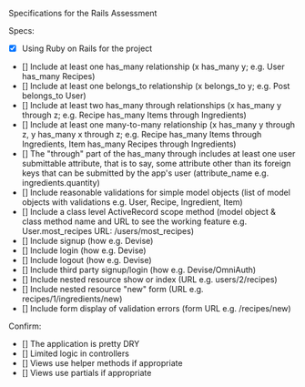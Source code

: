 Specifications for the Rails Assessment

Specs:

 - [x] Using Ruby on Rails for the project
 - [] Include at least one has_many relationship (x has_many y; e.g. User has_many Recipes)
 - [] Include at least one belongs_to relationship (x belongs_to y; e.g. Post belongs_to User)
 - [] Include at least two has_many through relationships (x has_many y through z; e.g. Recipe has_many Items through Ingredients)
 - [] Include at least one many-to-many relationship (x has_many y through z, y has_many x through z; e.g. Recipe has_many Items through Ingredients, Item has_many Recipes through Ingredients)
 - [] The "through" part of the has_many through includes at least one user submittable attribute, that is to say, some attribute other than its foreign keys that can be submitted by the app's user (attribute_name e.g. ingredients.quantity)
 - [] Include reasonable validations for simple model objects (list of model objects with validations e.g. User, Recipe, Ingredient, Item)
 - [] Include a class level ActiveRecord scope method (model object & class method name and URL to see the working feature e.g. User.most_recipes URL: /users/most_recipes)
 - [] Include signup (how e.g. Devise)
 - [] Include login (how e.g. Devise)
 - [] Include logout (how e.g. Devise)
 - [] Include third party signup/login (how e.g. Devise/OmniAuth)
 - [] Include nested resource show or index (URL e.g. users/2/recipes)
 - [] Include nested resource "new" form (URL e.g. recipes/1/ingredients/new)
 - [] Include form display of validation errors (form URL e.g. /recipes/new)

Confirm:

 - [] The application is pretty DRY
 - [] Limited logic in controllers
 - [] Views use helper methods if appropriate
 - [] Views use partials if appropriate